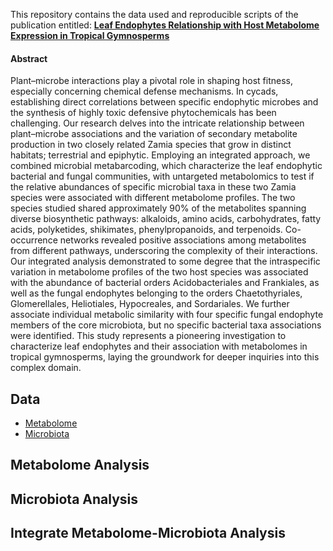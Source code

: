 This repository contains the data used and reproducible scripts of the publication entitled: [**Leaf Endophytes Relationship with Host Metabolome Expression in Tropical Gymnosperms**](https://link.springer.com/article/10.1007/s10886-024-01511-z?utm_source=rct_congratemailt&utm_medium=email&utm_campaign=nonoa_20240529&utm_content=10.1007%2Fs10886-024-01511-z)

#### Abstract

Plant–microbe interactions play a pivotal role in shaping host fitness, especially concerning chemical defense mechanisms.
In cycads, establishing direct correlations between specific endophytic microbes and the synthesis of highly toxic defensive
phytochemicals has been challenging. Our research delves into the intricate relationship between plant–microbe associations
and the variation of secondary metabolite production in two closely related Zamia species that grow in distinct habitats;
terrestrial and epiphytic. Employing an integrated approach, we combined microbial metabarcoding, which characterize the
leaf endophytic bacterial and fungal communities, with untargeted metabolomics to test if the relative abundances of specific
microbial taxa in these two Zamia species were associated with different metabolome profiles. The two species studied shared
approximately 90% of the metabolites spanning diverse biosynthetic pathways: alkaloids, amino acids, carbohydrates, fatty
acids, polyketides, shikimates, phenylpropanoids, and terpenoids. Co-occurrence networks revealed positive associations
among metabolites from different pathways, underscoring the complexity of their interactions. Our integrated analysis
demonstrated to some degree that the intraspecific variation in metabolome profiles of the two host species was associated
with the abundance of bacterial orders Acidobacteriales and Frankiales, as well as the fungal endophytes belonging to the
orders Chaetothyriales, Glomerellales, Heliotiales, Hypocreales, and Sordariales. We further associate individual metabolic
similarity with four specific fungal endophyte members of the core microbiota, but no specific bacterial taxa associations
were identified. This study represents a pioneering investigation to characterize leaf endophytes and their association with
metabolomes in tropical gymnosperms, laying the groundwork for deeper inquiries into this complex domain.
  
## Data
* [Metabolome](https://github.com/adrielmsierra/Zamia_Phyllosphere/tree/main/Data/Metabolome)
* [Microbiota](https://github.com/adrielmsierra/Zamia_Phyllosphere/tree/main/Data/Microbiota)

## Metabolome Analysis

## Microbiota Analysis

## Integrate Metabolome-Microbiota Analysis
